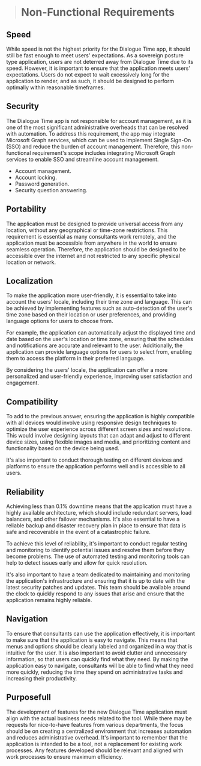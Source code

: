 > # Non-Functional Requirements

## Speed

While speed is not the highest priority for the Dialogue Time app, it should still be fast enough to meet users' expectations. As a sovereign posture type application, users are not deterred away from Dialogue Time due to its speed. However, it is important to ensure that the application meets users' expectations. Users do not expect to wait excessively long for the application to render, and as such, it should be designed to perform optimally within reasonable timeframes.

## Security

The Dialogue Time app is not responsible for account management, as it is one of the most significant administrative overheads that can be resolved with automation. To address this requirement, the app may integrate Microsoft Graph services, which can be used to implement Single Sign-On (SSO) and reduce the burden of account management. Therefore, this non-functional requirement's scope includes integrating Microsoft Graph services to enable SSO and streamline account management.

- Account management.
- Account locking.
- Password generation.
- Security question answering.

## Portability

The application must be designed to provide universal access from any location, without any geographical or time-zone restrictions. This requirement is essential as many consultants work remotely, and the application must be accessible from anywhere in the world to ensure seamless operation. Therefore, the application should be designed to be accessible over the internet and not restricted to any specific physical location or network.

## Localization

To make the application more user-friendly, it is essential to take into account the users' locale, including their time zone and language. This can be achieved by implementing features such as auto-detection of the user's time zone based on their location or user preferences, and providing language options for users to choose from.

For example, the application can automatically adjust the displayed time and date based on the user's location or time zone, ensuring that the schedules and notifications are accurate and relevant to the user. Additionally, the application can provide language options for users to select from, enabling them to access the platform in their preferred language.

By considering the users' locale, the application can offer a more personalized and user-friendly experience, improving user satisfaction and engagement.

## Compatibility

To add to the previous answer, ensuring the application is highly compatible with all devices would involve using responsive design techniques to optimize the user experience across different screen sizes and resolutions. This would involve designing layouts that can adapt and adjust to different device sizes, using flexible images and media, and prioritizing content and functionality based on the device being used.

It's also important to conduct thorough testing on different devices and platforms to ensure the application performs well and is accessible to all users.

## Reliability

Achieving less than 0.1% downtime means that the application must have a highly available architecture, which should include redundant servers, load balancers, and other failover mechanisms. It's also essential to have a reliable backup and disaster recovery plan in place to ensure that data is safe and recoverable in the event of a catastrophic failure.

To achieve this level of reliability, it's important to conduct regular testing and monitoring to identify potential issues and resolve them before they become problems. The use of automated testing and monitoring tools can help to detect issues early and allow for quick resolution.

It's also important to have a team dedicated to maintaining and monitoring the application's infrastructure and ensuring that it is up to date with the latest security patches and updates. This team should be available around the clock to quickly respond to any issues that arise and ensure that the application remains highly reliable.

## Navigation

To ensure that consultants can use the application effectively, it is important to make sure that the application is easy to navigate. This means that menus and options should be clearly labeled and organized in a way that is intuitive for the user. It is also important to avoid clutter and unnecessary information, so that users can quickly find what they need. By making the application easy to navigate, consultants will be able to find what they need more quickly, reducing the time they spend on administrative tasks and increasing their productivity.

## Purposefull

The development of features for the new Dialogue Time application must align with the actual business needs related to the tool. While there may be requests for nice-to-have features from various departments, the focus should be on creating a centralized environment that increases automation and reduces administrative overhead. It's important to remember that the application is intended to be a tool, not a replacement for existing work processes. Any features developed should be relevant and aligned with work processes to ensure maximum efficiency.

